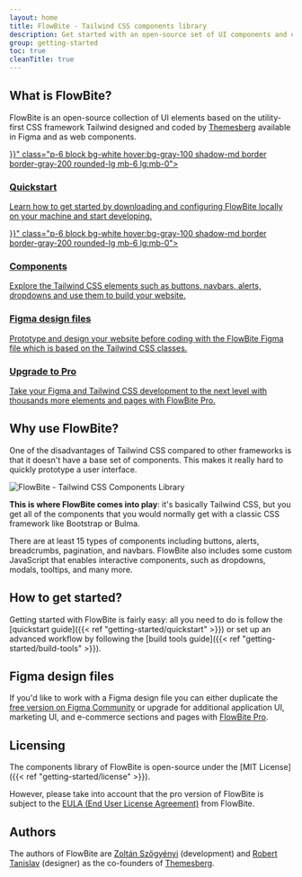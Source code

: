 ```yaml
---
layout: home
title: FlowBite - Tailwind CSS components library
description: Get started with an open-source set of UI components and elements built with Tailwind CSS
group: getting-started
toc: true
cleanTitle: true
---
```


## What is FlowBite?

FlowBite is an open-source collection of UI elements based on the utility-first CSS framework Tailwind designed and coded by [Themesberg](https://themesberg.com) available in Figma and as web components.

<div class="lg:grid lg:grid-cols-2 lg:gap-8 mt-10">
    <a href="{{< ref "getting-started/quickstart" >}}" class="p-6 block bg-white hover:bg-gray-100 shadow-md border border-gray-200 rounded-lg mb-6 lg:mb-0">
        <h3 class="text-gray-900 font-bold text-2xl tracking-tight mb-2">Quickstart</h3>
        <p class="font-normal text-gray-700">Learn how to get started by downloading and configuring FlowBite locally on your machine and start developing.</p>
    </a>
    <a href="{{< ref "components/alerts" >}}" class="p-6 block bg-white hover:bg-gray-100 shadow-md border border-gray-200 rounded-lg mb-6 lg:mb-0">
        <h3 class="text-gray-900 font-bold text-2xl tracking-tight mb-2">Components</h3>
        <p class="font-normal text-gray-700">Explore the Tailwind CSS elements such as buttons, navbars, alerts, dropdowns and use them to build your website.</p>
    </a>
    <a href="https://flowbite.design" target="_blank" class="p-6 block bg-white hover:bg-gray-100 shadow-md border border-gray-200 rounded-lg mb-6 lg:mb-0">
        <h3 class="text-gray-900 font-bold text-2xl tracking-tight mb-2">Figma design files</h3>
        <p class="font-normal text-gray-700">Prototype and design your website before coding with the FlowBite Figma file which is based on the Tailwind CSS classes.</p>
    </a>
    <a href="https://flowbite.design" target="_blank" class="p-6 block bg-white hover:bg-gray-100 shadow-md border border-gray-200 rounded-lg">
        <h3 class="text-gray-900 font-bold text-2xl tracking-tight mb-2">Upgrade to Pro</h3>
        <p class="font-normal text-gray-700">Take your Figma and Tailwind CSS development to the next level with thousands more elements and pages with FlowBite Pro.</p>
    </a>
</div>

## Why use FlowBite?

One of the disadvantages of Tailwind CSS compared to other frameworks is that it doesn't have a base set of components. This makes it really hard to quickly prototype a user interface. 

<img src="/docs/images/og-image.png" alt="FlowBite - Tailwind CSS Components Library" class="mb-6 lg:mb-12">

**This is where FlowBite comes into play**: it's basically Tailwind CSS, but you get all of the components that you would normally get with a classic CSS framework like Bootstrap or Bulma.

There are at least 15 types of components including buttons, alerts, breadcrumbs, pagination, and navbars. FlowBite also includes some custom JavaScript that enables interactive components, such as dropdowns, modals, tooltips, and many more.

## How to get started?

Getting started with FlowBite is fairly easy: all you need to do is follow the [quickstart guide]({{< ref "getting-started/quickstart" >}}) or set up an advanced workflow by following the [build tools guide]({{< ref "getting-started/build-tools" >}}).

## Figma design files

If you'd like to work with a Figma design file you can either duplicate the <a href="https://www.figma.com/community/file/973638860086718856" target="_blank">free version on Figma Community</a> or upgrade for additional application UI, marketing UI, and e-commerce sections and pages with [FlowBite Pro](https://flowbite.design).

## Licensing

The components library of FlowBite is open-source under the [MIT License]({{< ref "getting-started/license" >}}). 

However, please take into account that the pro version of FlowBite is subject to the [EULA (End User License Agreement)](https://flowbite.design/license/) from FlowBite.

## Authors

The authors of FlowBite are [Zoltán Szőgyényi](https://twitter.com/zoltanszogyenyi) (development) and [Robert Tanislav](https://twitter.com/RobertTanislav) (designer) as the co-founders of [Themesberg](https://themesberg.com).

